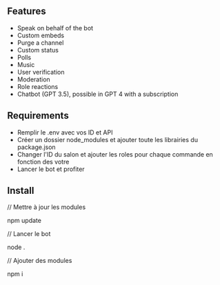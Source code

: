 
## Features

- Speak on behalf of the bot
- Custom embeds
- Purge a channel
- Custom status
- Polls
- Music
- User verification
- Moderation
- Role reactions
- Chatbot (GPT 3.5), possible in GPT 4 with a subscription


 ## Requirements
 
 - Remplir le .env avec vos ID et API
 - Créer un dossier node_modules et ajouter toute les librairies du package.json
 - Changer l'ID du salon et ajouter les roles pour chaque commande en fonction des votre
 - Lancer le bot et profiter
 
 ## Install

// Mettre à jour les modules

npm update

// Lancer le bot 

node .

// Ajouter des modules

 npm i <nomdumodule>

